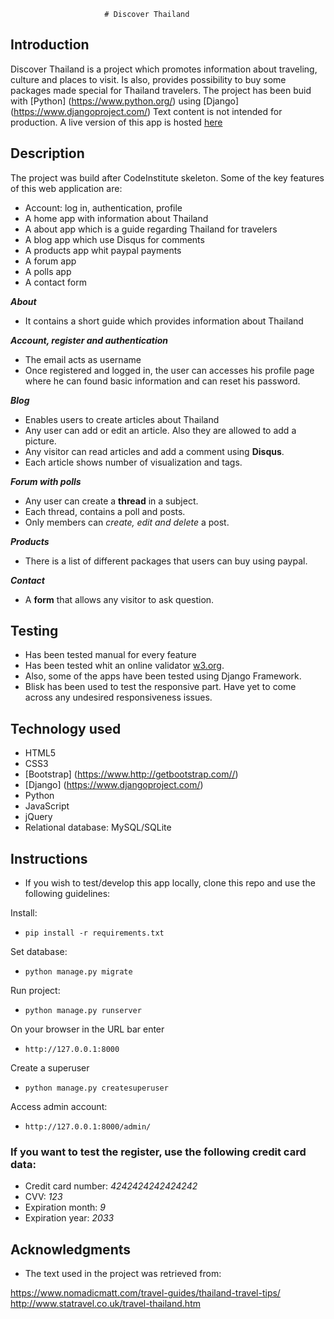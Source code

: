                          # Discover Thailand
## Introduction

Discover Thailand is a project which promotes information about traveling, culture and places to visit. Is also, provides possibility to buy some packages made special for Thailand travelers. The project has been buid with [Python] (https://www.python.org/) using [Django] (https://www.djangoproject.com/)
Text content is not intended for production.
A live version of this app is hosted [here]()


## Description
The project was build after CodeInstitute skeleton.
Some of the key features of this web application are:

* Account: log in, authentication, profile
* A home app with information about Thailand
* A about app which is a guide regarding Thailand for travelers
* A blog app which use Disqus for comments
* A products app whit paypal payments
* A forum app
* A polls app
* A contact form

*__About__*
* It contains a short guide which provides information about Thailand

*__Account, register and authentication__*
* The email acts as username
* Once registered and logged in, the user can accesses his profile page where he can found basic information and can reset his password.

*__Blog__*
* Enables users to create articles about Thailand
* Any user can add or edit an article. Also they are allowed to add a picture.
* Any visitor can read articles and add a comment using **Disqus**.
* Each article shows number of visualization and tags.

*__Forum with polls__*
* Any user can create a **thread** in a subject.
* Each thread, contains a poll and posts.
* Only members can *create, edit and delete* a post.

*__Products__*
* There is a list of different packages that users can buy using paypal.

*__Contact__*
* A **form** that allows any visitor to ask question.

## Testing
* Has been tested manual for every feature
* Has been tested whit an online validator [w3.org](https://validator.w3.org/).
* Also, some of the apps have been tested using Django Framework.
* Blisk has been used to test the responsive part. Have yet to come across any undesired responsiveness issues.


## Technology used
* HTML5
* CSS3
* [Bootstrap] (https://www.http://getbootstrap.com//)
* [Django] (https://www.djangoproject.com/)
* Python
* JavaScript
* jQuery
* Relational database: MySQL/SQLite


## Instructions

* If you wish to test/develop this app locally, clone this repo and use the following guidelines:

Install:

* `pip install -r requirements.txt`

Set database:

* `python manage.py migrate`

Run project:

* `python manage.py runserver`

On your browser in the URL bar enter

* `http://127.0.0.1:8000`

Create a superuser

* `python manage.py createsuperuser`

Access admin account:

* `http://127.0.0.1:8000/admin/`


### If you want to **test the register**, use the following credit card data:

* Credit card number: *4242424242424242*
* CVV: *123*
* Expiration month: *9*
* Expiration year: *2033*

## Acknowledgments
- The text used in the project was retrieved from:

https://www.nomadicmatt.com/travel-guides/thailand-travel-tips/
http://www.statravel.co.uk/travel-thailand.htm


